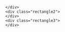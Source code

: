 <!DOCTYPE html>
<html lang="en" dir="ltr">
  <head>
    <meta charset="utf-8">
    <link rel="stylesheet" href="mystyle.css">
    <title></title>

  </head>
  <body >
    <div class="rectangle1">

    </div>
    <div class="rectangle2">
    </div>
    <div class="rectangle3">
    </div>
  </body>
</html>
